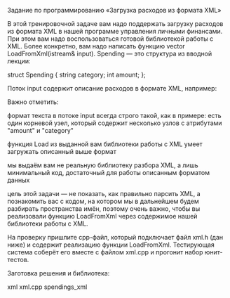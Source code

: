 Задание по программированию
«Загрузка расходов из формата XML»
 

В этой тренировочной задаче вам надо поддержать загрузку расходов из формата XML в нашей программе управления личными финансами. При этом вам надо воспользоваться готовой библиотекой работы с XML. Более конкретно, вам надо написать функцию vector<Spending> LoadFromXml(istream& input). Spending — это структура из вводной лекции:

struct Spending {
  string category;
  int amount;
};
 

Поток input содержит описание расходов в формате XML, например:

<july>
  <spend amount="2500" category="food"></spend>
  <spend amount="1150" category="transport"></spend>
  <spend amount="5780" category="restaurants"></spend>
  <spend amount="7500" category="clothes"></spend>
  <spend amount="23740" category="travel"></spend>
  <spend amount="12000" category="sport"></spend>
</july>
 

Важно отметить:

формат текста в потоке input всегда строго такой, как в примере: есть один корневой узел, который содержит несколько узлов <spend> с атрибутами "amount" и "category"

функция Load из выданной вам библиотеки работы с XML умеет загружать описанный выше формат

мы выдаём вам не реальную библиотеку разбора XML, а лишь минимальный код, достаточный для работы описанным форматом данных

цель этой задачи — не показать, как правильно парсить XML, а познакомить вас с кодом, на котором мы в дальнейшем будем разбирать пространства имён, поэтому очень важно, чтобы вы реализовали функцию LoadFromXml через содержимое нашей библиотеки работы с XML.

На проверку пришлите cpp-файл, который подключает файл xml.h (дан ниже) и содержит реализацию функции LoadFromXml. Тестирующая система соберёт его вместе с файлом xml.cpp и прогонит набор юнит-тестов.

Заготовка решения и библиотека:

xml
xml.cpp
spendings_xml